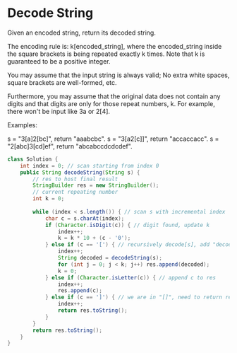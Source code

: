 # Decode String
Given an encoded string, return its decoded string.

The encoding rule is: k[encoded_string], where the encoded_string inside the square brackets is being repeated exactly k times. Note that k is guaranteed to be a positive integer.

You may assume that the input string is always valid; No extra white spaces, square brackets are well-formed, etc.

Furthermore, you may assume that the original data does not contain any digits and that digits are only for those repeat numbers, k. For example, there won't be input like 3a or 2[4].

Examples:

s = "3[a]2[bc]", return "aaabcbc".
s = "3[a2[c]]", return "accaccacc".
s = "2[abc]3[cd]ef", return "abcabccdcdcdef".

```java
class Solution {
    int index = 0; // scan starting from index 0
    public String decodeString(String s) {
        // res to host final result
        StringBuilder res = new StringBuilder();
        // current repeating number
        int k = 0;
        
        while (index < s.length()) { // scan s with incremental index
            char c = s.charAt(index);
            if (Character.isDigit(c)) { // digit found, update k
                index++;
                k = k * 10 + (c - '0');
            } else if (c == '[') { // recursively decode[s], add "decoded" k times to res, reset k
                index++;
                String decoded = decodeString(s);
                for (int j = 0; j < k; j++) res.append(decoded);
                k = 0;
            } else if (Character.isLetter(c)) { // append c to res
                index++;
                res.append(c);
            } else if (c == ']') { // we are in "[]", need to return res
                index++;
                return res.toString();
            }
        }
        return res.toString();
    }
}
```